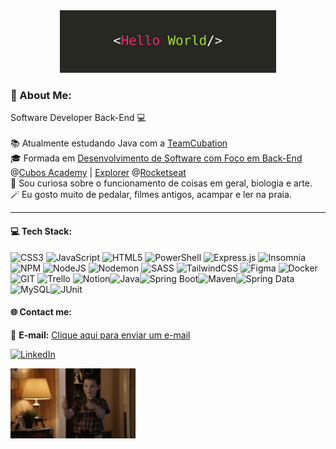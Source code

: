 <div align ="center"> <img src="./img/hello.jpeg" height="100"></div>

### 💫 About Me:


 Software Developer Back-End 💻<br><br> 📚 Atualmente estudando Java com a [TeamCubation](https://teamcubation.com/pt/) <br> 🎓 Formada em [Desenvolvimento de Software com Foco em Back-End](https://cubos.academy/cursos/desenvolvimento-de-software) @[Cubos Academy](https://cubos.academy) | [Explorer](https://www.rocketseat.com.br/explorer) @[Rocketseat](https://www.rocketseat.com.br/)<br>🔎 Sou curiosa sobre o funcionamento de coisas em geral, biologia e arte.<br>🪄 Eu gosto muito de pedalar, filmes antigos, acampar e ler na praia.<br>
 
---

#### 💻 Tech Stack:
![CSS3](https://img.shields.io/badge/css3-%231572B6.svg?style=for-the-badge&logo=css3&logoColor=white) ![JavaScript](https://img.shields.io/badge/javascript-%23323330.svg?style=for-the-badge&logo=javascript&logoColor=%23F7DF1E) ![HTML5](https://img.shields.io/badge/html5-%23E34F26.svg?style=for-the-badge&logo=html5&logoColor=white) ![PowerShell](https://img.shields.io/badge/PowerShell-%235391FE.svg?style=for-the-badge&logo=powershell&logoColor=white) ![Express.js](https://img.shields.io/badge/express.js-%23404d59.svg?style=for-the-badge&logo=express&logoColor=%2361DAFB) ![Insomnia](https://img.shields.io/badge/Insomnia-black?style=for-the-badge&logo=insomnia&logoColor=5849BE) ![NPM](https://img.shields.io/badge/NPM-%23CB3837.svg?style=for-the-badge&logo=npm&logoColor=white) ![NodeJS](https://img.shields.io/badge/node.js-6DA55F?style=for-the-badge&logo=node.js&logoColor=white) ![Nodemon](https://img.shields.io/badge/NODEMON-%23323330.svg?style=for-the-badge&logo=nodemon&logoColor=%BBDEAD) ![SASS](https://img.shields.io/badge/SASS-hotpink.svg?style=for-the-badge&logo=SASS&logoColor=white) ![TailwindCSS](https://img.shields.io/badge/tailwindcss-%2338B2AC.svg?style=for-the-badge&logo=tailwind-css&logoColor=white) ![Figma](https://img.shields.io/badge/figma-%23F24E1E.svg?style=for-the-badge&logo=figma&logoColor=white) ![Docker](https://img.shields.io/badge/docker-%230db7ed.svg?style=for-the-badge&logo=docker&logoColor=white) ![GIT](https://img.shields.io/badge/Git-fc6d26?style=for-the-badge&logo=git&logoColor=white) ![Trello](https://img.shields.io/badge/Trello-%23026AA7.svg?style=for-the-badge&logo=Trello&logoColor=white) ![Notion](https://img.shields.io/badge/Notion-%23000000.svg?style=for-the-badge&logo=notion&logoColor=white)![Java](https://img.shields.io/badge/Java-%23FF5722.svg?style=for-the-badge&logo=java&logoColor=white)![Spring Boot](https://img.shields.io/badge/Spring_Boot-%236DB33F.svg?style=for-the-badge&logo=spring-boot)![Maven](https://img.shields.io/badge/Maven-%23C71A36.svg?style=for-the-badge&logo=apache-maven&logoColor=white)![Spring Data](https://img.shields.io/badge/Spring_Data-%236DB33F.svg?style=for-the-badge&logo=spring-data)![MySQL](https://img.shields.io/badge/MySQL-%2300000f.svg?style=for-the-badge&logo=mysql&logoColor=white)![JUnit](https://img.shields.io/badge/JUnit-%23F44336.svg?style=for-the-badge&logo=junit5)


 #### 🌐 Contact me:

📩 **E-mail:** [Clique aqui para enviar um e-mail](mailto:sheiladeveloper@gmail.com)

[![LinkedIn](https://img.shields.io/badge/LinkedIn-%230077B5.svg?logo=linkedin&logoColor=white)](https://linkedin.com/in/sheila-dos-santos)


<img src="./img/giphy.gif" align="center" width=200>
